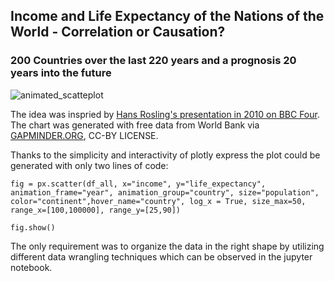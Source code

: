 ## Income and Life Expectancy of the Nations of the World - Correlation or Causation?
### 200 Countries over the last 220 years and a prognosis 20 years into the future 



![animated_scatteplot](animated_scatterplot.gif)




The idea was inspried by [Hans Rosling's presentation in 2010 on BBC Four](https://www.youtube.com/watch?v=jbkSRLYSojo "go to presentation"). The chart was generated with free data from World Bank via [GAPMINDER.ORG](https://www.gapminder.org/data/ "go to page"), CC-BY LICENSE.

Thanks to the simplicity and interactivity of plotly express the plot could be generated with only two lines of code:

`fig = px.scatter(df_all, x="income", y="life_expectancy", animation_frame="year", animation_group="country", size="population", color="continent",hover_name="country", log_x = True, size_max=50, range_x=[100,100000], range_y=[25,90])`

`fig.show()`

The only requirement was to organize the data in the right shape by utilizing different data wrangling techniques which can be observed in the jupyter notebook.




